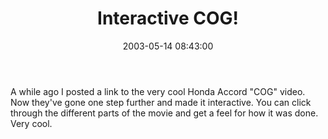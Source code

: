 ﻿---
layout: post
title: "Interactive COG!"
comments: false
date: 2003-05-14 08:43:00
updated: 2004-05-03 20:35:00
categories:
 - Books, Music, TV and Movies
 - Technology
subtext-id: 32c86472-df97-4738-94bd-5441473d5bcb
alias: /blog/Interactive-COG!.aspx
---


A while ago I posted a link to the very cool Honda Accord "COG" video. Now they've gone one step further and made it interactive. You can click through the different parts of the movie and get a feel for how it was done. Very cool. 
